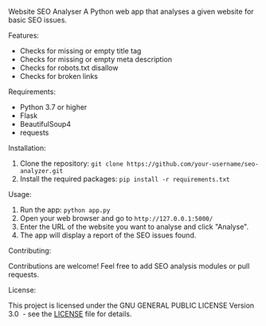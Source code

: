 Website SEO Analyser
A Python web app that analyses a given website for basic SEO issues. 

Features:

*   Checks for missing or empty title tag
*   Checks for missing or empty meta description
*   Checks for robots.txt disallow
*   Checks for broken links

Requirements:

*   Python 3.7 or higher
*   Flask
*   BeautifulSoup4
*   requests

Installation:

1.  Clone the repository: `git clone https://github.com/your-username/seo-analyzer.git`
2.  Install the required packages: `pip install -r requirements.txt`

Usage:

1.  Run the app: `python app.py`
2.  Open your web browser and go to `http://127.0.0.1:5000/`
3.  Enter the URL of the website you want to analyse and click "Analyse".
4.  The app will display a report of the SEO issues found.


Contributing:

Contributions are welcome! Feel free to add SEO analysis modules or pull requests.

License:

This project is licensed under the GNU GENERAL PUBLIC LICENSE Version 3.0  - see the [LICENSE](LICENSE) file for details.
